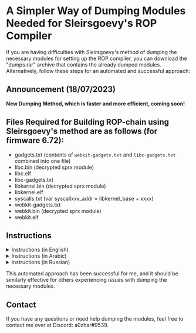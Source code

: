 # A Simpler Way of Dumping Modules Needed for Sleirsgoevy's ROP Compiler

If you are having difficulties with Sleirsgoevy's method of dumping the necessary modules for setting up the ROP compiler, you can download the "dumps.rar" archive that contains the already dumped modules. Alternatively, follow these steps for an automated and successful approach:

## Announcement (18/07/2023)
**New Dumping Method, which is faster and more efficient, coming soon!**

## Files Required for Building ROP-chain using Sleirsgoevy's method are as follows (for firmware 6.72):
- gadgets.txt (contents of `webkit-gadgets.txt` and `libc-gadgets.txt` combined into one file)
- libc.bin (decrypted sprx module)
- libc.elf
- libc-gadgets.txt
- libkernel.bin (decrypted sprx module)
- libkernel.elf
- syscalls.txt (var syscallxxx_addr = libkernel_base + xxxx)
- webkit-gadgets.txt
- webkit.bin (decrypted sprx module)
- webkit.elf

## Instructions

<details>
<summary>Instructions (in English)</summary>

| Step | Action |
|------|--------|
| 1 | Install the latest version of Node.js (required for the server). |
| 2 | Run the `setup.bat` batch file to install the required node modules. |
| 3 | Run the `startServer.bat` batch file. This server receives data sent from the page and writes it to the respective module file on your computer. |
| 4 | Edit the `hostIP` variable value in `dumper.js` to match your computer's IP Address, where the server is running. |
| 5 | Host the exploit page by running Ali-Azif's Exploit Self Host Executable. |
| 6 | Press the button corresponding to the module you wish to dump, and the server/page will take care of everything for you. Please avoid touching the controller until you see the message
</details>

<details>
<summary>Instructions (in Arabic)</summary>

| الخطوة | الإجراء |
|--------|--------|
| 1    | تثبيت آخر نسخة من Node.js (المطلوبة للخادم). |
| 2    | تشغيل ملف `setup.bat` لتثبيت وحدات الأنماط اللازمة. |
| 3    | تشغيل ملف `startServer.bat`. يستقبل الخادم البيانات المرسلة من الصفحة ويكتبها في ملف الوحدة المناسبة على جهاز الكمبيوتر الخاص بك. |
| 4    | تعديل قيمة متغير `hostIP` في `dumper.js` لتتطابق مع عنوان IP الخاص بجهاز الكمبيوتر الذي يشغل الخادم. |
| 5    | استضافة صفحة استغلال عن طريق تشغيل برنامج Ali-Azif's Exploit Self Host. |
| 6    | اضغط على الزر الذي يتوافق مع الوحدة التي تريد إلغاء تنشيطها، وسوف يهتم الخادم/الصفحة بكل شيء بالنيابة عنك. من فضلك، تجنب لمس جهاز التحكم حتى ترى الرسالة "[+] تم إلغاء تنشيط اسم الوحدة بنجاح!". |
</details>
<details>
  <summary>Instructions (in Russian)</summary>

| Шаг | Действие |
|------|--------|
| 1    | Установите последнюю версию Node.js (необходимо для сервера). |
| 2    | Запустите файл `setup.bat`, чтобы установить необходимые модули для узла. |
| 3    | Запустите файл `startServer.bat`. Этот сервер получает данные, отправленные со страницы, и записывает их в соответствующий файл модуля на вашем компьютере. |
| 4    | Измените значение переменной `hostIP` в `dumper.js`, чтобы совпадало с IP-адресом вашего компьютера, где запущен сервер. |
| 5    | Хостинг страницы эксплойта, запустив Ali-Azif's Exploit Self Host. |
| 6    | Нажмите кнопку, соответствующую модулю, который вы хотите выгрузить, и сервер/страница все сделает за вас. Пожалуйста, не
</details>



This automated approach has been successful for me, and it should be similarly effective for others experiencing issues with dumping the necessary modules.

## Contact

If you have any questions or need help dumping the modules, feel free to contact me over at Discord: a0zhar#9539.
